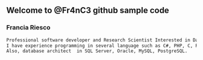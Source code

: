 ## Welcome to @Fr4nC3 github sample code

### Francia Riesco

```markdown
Professional software developer and Research Scientist Interested in Data Science and Computational Astrophysics. 
I have experience programming in several language such as C#, PHP, C, R, PYTHON, Java. 
Also, database architect  in SQL Server, Oracle, MySQL, PostgreSQL.
```
